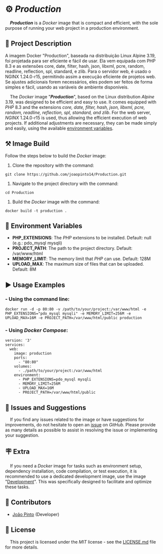 # ⚙️ *Production*

&nbsp;&nbsp;&nbsp;&nbsp;***Production*** is a *Docker* image that is compact and efficient, with the sole purpose of running your web project 
in a production environment.

## 📖 **Project Description**

A imagem Docker "Production", baseada na distribuição Linux Alpine 3.19, foi projetada para ser eficiente e fácil de usar. Ela vem equipada com PHP 8.3 e as extensões core, date, filter, hash, json, libxml, pcre, random, readline, reflection, spl, standard, e zlib. Para o servidor web, é usado o NGINX 1.24.0-r15, permitindo assim a execução eficiente de projetos web. Se ajustes adicionais forem necessários, eles podem ser feitos de forma simples e fácil, usando as variáveis de ambiente disponíveis.

&nbsp;&nbsp;&nbsp;&nbsp;The *Docker* image "***Production***", based on the Linux distribution *Alpine* 3.19, was designed to be efficient and easy
to use. It comes equipped with *PHP* 8.3 and the extensions *core, date, filter, hash, json, libxml, pcre, random, readline,
reflection, spl, standard, and zlib*. For the web server, *NGINX* 1.24.0-r15 is used, thus allowing the efficient execution
of web projects. If additional adjustments are necessary, they can be made simply and easily, using the available 
[environment variables](#-environment-variables).

## ⚒️ **Image Build**

Follow the steps below to build the *Docker* image:

1. Clone the repository with the command:

```
git clone https://github.com/joaopinto14/Production.git
```

1. Navigate to the project directory with the command:

```
cd Production
```

1. Build the *Docker* image with the command:

```
docker build -t production .
```

## 📑 Environment Variables

- **PHP_EXTENSIONS**: The *PHP* extensions to be installed. Default: null (e.g.: pdo_mysql mysqli)
- **PROJECT_PATH**: The path to the project directory. Default: /var/www/html
- **MEMORY_LIMIT**: The memory limit that *PHP* can use. Default: 128M
- **UPLOAD_MAX**: The maximum size of files that can be uploaded. Default: 8M

## ▶️ **Usage Examples**

### - Using the command line:
```
docker run -d -p 80:80 -v /path/to/your/project:/var/www/html -e PHP_EXTENSIONS="pdo_mysql mysqli" -e MEMORY_LIMIT=256M -e UPLOAD_MAX=16M -e PROJECT_PATH=/var/www/html/public production
```
### - Using *Docker Compose*:
```
version: '3'
services:
  web:
    image: production
    ports:
      - "80:80"
    volumes:
      - ./path/to/your/project:/var/www/html
    environment:
      - PHP_EXTENSIONS=pdo_mysql mysqli
      - MEMORY_LIMIT=256M
      - UPLOAD_MAX=16M
      - PROJECT_PATH=/var/www/html/public
```

## 📝 Issues and Suggestions

&nbsp;&nbsp;&nbsp;&nbsp;If you find any issues related to the image or have suggestions for improvements, do not hesitate to open an
[issue](https://github.com/joaopinto14/Production/issues/new/choose) on *GitHub*. Please provide as many
details as possible to assist in resolving the issue or implementing your suggestion.

## 🪧 **Extra**

&nbsp;&nbsp;&nbsp;&nbsp;If you need a *Docker* image for tasks such as environment setup, dependency installation, code 
compilation, or test execution, it is recommended to use a dedicated development image, use the image 
"[Development](https://github.com/joaopinto14/Development)". This was specifically designed to facilitate and optimize these tasks.

## 👥 Contributors

- [João Pinto](https://github.com/joaopinto14) (Developer)

## 🧾️ License

&nbsp;&nbsp;&nbsp;&nbsp;This project is licensed under the *MIT* license - see the [LICENSE.md](LICENSE.md) file for more details.
